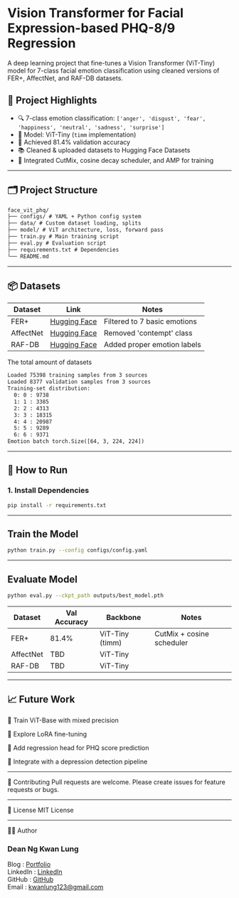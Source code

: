 # Vision Transformer for Facial Expression-based PHQ-8/9 Regression

A deep learning project that fine-tunes a Vision Transformer (ViT-Tiny) model for 7-class facial emotion classification using cleaned versions of FER+, AffectNet, and RAF-DB datasets.

## 📌 Project Highlights

- 🔍 7-class emotion classification: `['anger', 'disgust', 'fear', 'happiness', 'neutral', 'sadness', 'surprise']`
- 🧠 Model: ViT-Tiny (`timm` implementation)
- 🎯 Achieved 81.4% validation accuracy
- 📚 Cleaned & uploaded datasets to Hugging Face Datasets
- 🧪 Integrated CutMix, cosine decay scheduler, and AMP for training

---

## 🗂️ Project Structure
```html
face_vit_phq/
├── configs/ # YAML + Python config system
├── data/ # Custom dataset loading, splits
├── model/ # ViT architecture, loss, forward pass
├── train.py # Main training script
├── eval.py # Evaluation script
├── requirements.txt # Dependencies
└── README.md
```

---

## 📦 Datasets

| Dataset     | Link                                                                 | Notes                          |
|-------------|----------------------------------------------------------------------|--------------------------------|
| FER+        | [Hugging Face](https://huggingface.co/datasets/deanngkl/ferplus-7cls)         | Filtered to 7 basic emotions   |
| AffectNet   | [Hugging Face](https://huggingface.co/datasets/deanngkl/affectnet_no_contempt) | Removed 'contempt' class       |
| RAF-DB      | [Hugging Face](https://huggingface.co/datasets/deanngkl/raf-db-7emotions)      | Added proper emotion labels    |

The total amount of datasets

```html
Loaded 75398 training samples from 3 sources
Loaded 8377 validation samples from 3 sources
Training-set distribution:
  0: 0 : 9738
  1: 1 : 3385
  2: 2 : 4313
  3: 3 : 18315
  4: 4 : 20987
  5: 5 : 9289
  6: 6 : 9371
Emotion batch torch.Size([64, 3, 224, 224])
```

---

## 🚀 How to Run

### 1. Install Dependencies
```bash
pip install -r requirements.txt
```

---

## Train the Model

```bash
python train.py --config configs/config.yaml
```

---

## Evaluate Model

```bash
python eval.py --ckpt_path outputs/best_model.pth
```


| Dataset   | Val Accuracy | Backbone        | Notes                     |
| --------- | ------------ | --------------- | ------------------------- |
| FER+      | 81.4%        | ViT-Tiny (timm) | CutMix + cosine scheduler |
| AffectNet | TBD          | ViT-Tiny        |                           |
| RAF-DB    | TBD          | ViT-Tiny        |                           |


---

## 📈 Future Work
🔧 Train ViT-Base with mixed precision

🔬 Explore LoRA fine-tuning

🧠 Add regression head for PHQ score prediction

💬 Integrate with a depression detection pipeline

---

🤝 Contributing
Pull requests are welcome. Please create issues for feature requests or bugs.

---

📄 License
MIT License

---

🙋‍♂️ Author
### Dean Ng Kwan Lung
Blog        : [Portfolio](https://kwanlung.github.io/)  
LinkedIn    : [LinkedIn](https://www.linkedin.com/in/deanng00/)  
GitHub      : [GitHub](https://github.com/kwanlung)  
Email       : kwanlung123@gmail.com